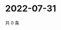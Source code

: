 # 2022-07-31

共 0 条

<!-- BEGIN WEIBO -->
<!-- 最后更新时间 Sun Jul 31 2022 21:26:35 GMT+0800 (China Standard Time) -->

<!-- END WEIBO -->
